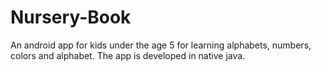 # Nursery-Book
 An android app for kids under the age 5 for learning alphabets, numbers, colors and alphabet. The app is developed in native java.
